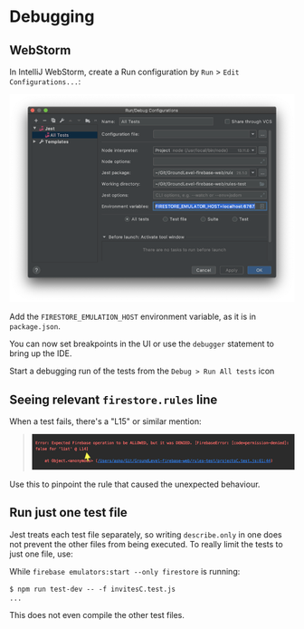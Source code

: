 # Debugging

## WebStorm

In IntelliJ WebStorm, create a Run configuration by `Run` > `Edit Configurations...`:

![](.images/webstorm-jest-config.png)

Add the `FIRESTORE_EMULATION_HOST` environment variable, as it is in `package.json`.

You can now set breakpoints in the UI or use the `debugger` statement to bring up the IDE. 

Start a debugging run of the tests from the `Debug > Run All tests` icon


## Seeing relevant `firestore.rules` line

When a test fails, there's a "L15" or similar mention:

>![](.images/rules-line-number.png)

Use this to pinpoint the rule that caused the unexpected behaviour.


<!-- hidden: we now have `firebase.loadFirestoreRules` in place to refresh the rules.
## YOU NEED TO RESTART the Emulator

The Firebase emulator (Mar 2020; version 7 or 8.0) does not detect changes to the rules file. If you edit the rules, restart the emulator.

This provides a case for using the simpler `npm test` target that runs the emulator separately, each time, for each test.
-->

## Run just one test file

Jest treats each test file separately, so writing `describe.only` in one does not prevent the other files from being executed. To really limit the tests to just one file, use:

While `firebase emulators:start --only firestore` is running:

```
$ npm run test-dev -- -f invitesC.test.js
...
```

This does not even compile the other test files.

